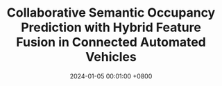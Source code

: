 ---
title:          "Collaborative Semantic Occupancy Prediction with Hybrid Feature Fusion in Connected Automated Vehicles"
date:           2024-01-05 00:01:00 +0800
selected:       true
pub:            "Conference on Computer Vision and Pattern Recognition (CVPR)"
pub_date:       "2024"
cover:          /assets/images/covers/cohff.png
authors:
- Rui Song*
- Chenwei Liang*
- Hu Cao
- Zhiran Yan
- Walter Zimmer
- <b>Markus Gross</b>
- Andreas Festag
- Alois Knoll
links:
  Project Page: https://rruisong.github.io/publications/CoHFF/
  Paper: https://arxiv.org/abs/2402.07635
  Code: https://github.com/rruisong/CoHFF
---